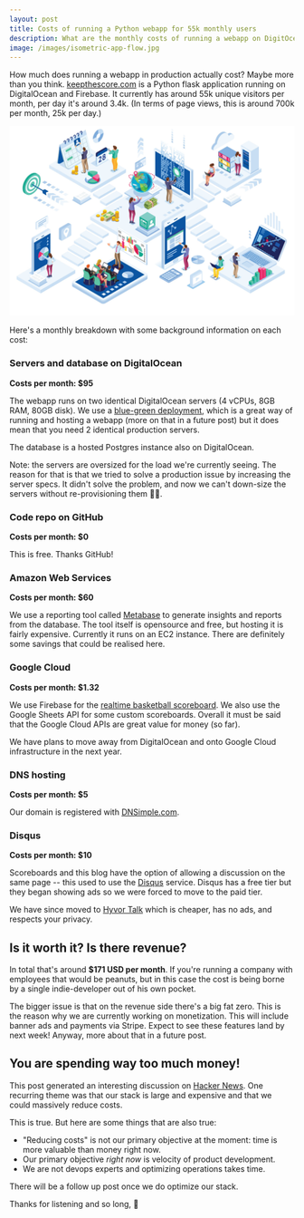 ```yaml
---
layout: post
title: Costs of running a Python webapp for 55k monthly users
description: What are the monthly costs of running a webapp on DigitOcean? I dig into the numbers here.
image: /images/isometric-app-flow.jpg
---
```


How much does running a webapp in production actually cost? Maybe more than you think. [keepthescore.com](https://keepthescore.com/) is a Python flask application running on DigitalOcean and Firebase. It currently has around 55k unique visitors per month, per day it's around 3.4k. (In terms of page views, this is around 700k per month, 25k per day.)

![App flow and costs](/images/isometric-app-flow.jpg)

Here's a monthly breakdown with some background information on each cost:

### Servers and database on DigitalOcean
**Costs per month: $95**

The webapp runs on two identical DigitalOcean servers (4 vCPUs, 8GB RAM, 80GB disk). We use a [blue-green deployment](https://en.wikipedia.org/wiki/Blue-green_deployment), which is a great way of running and hosting a webapp (more on that in a future post) but it does mean that you need 2 identical production servers.

The database is a hosted Postgres instance also on DigitalOcean.

Note: the servers are oversized for the load we're currently seeing. The reason for that is that we tried to solve a production issue by increasing the server specs. It didn't solve the problem, and now we can't down-size the servers without re-provisioning them 🤷‍♀️.


### Code repo on GitHub
**Costs per month: $0**

This is free. Thanks GitHub!

### Amazon Web Services
**Costs per month: $60**

We use a reporting tool called [Metabase](https://www.metabase.com/) to generate insights and reports from the database. The tool itself is opensource and free, but hosting it is fairly expensive. Currently it runs on an EC2 instance. There are definitely some savings that could be realised here.

### Google Cloud
**Costs per month: $1.32**

We use Firebase for the [realtime basketball scoreboard](https://keepthescore.com/basketball-scoreboard/). We also use the Google Sheets API for some custom scoreboards. Overall it must be said that the Google Cloud APIs are great value for money (so far).

We have plans to move away from DigitalOcean and onto Google Cloud infrastructure in the next year.

### DNS hosting
**Costs per month: $5**

Our domain is registered with [DNSimple.com](https://dnsimple.com/).

### Disqus
**Costs per month: $10**

Scoreboards and this blog have the option of allowing a discussion on the same page -- this used to use the [Disqus](https://disqus.com/) service. Disqus has a free tier but they began showing ads so we were forced to move to the paid tier. 

We have since moved to [Hyvor Talk](https://talk.hyvor.com/) which is cheaper, has no ads, and respects your privacy. 

## Is it worth it? Is there revenue?

In total that's around **$171 USD per month**. If you're running a company with employees that would be peanuts, but in this case the cost is being borne by a single indie-developer out of his own pocket. 

The bigger issue is that on the revenue side there's a big fat zero. This is the reason why we are currently working on monetization. This will include banner ads and payments via Stripe. Expect to see these features land by next week! Anyway, more about that in a future post.

## You are spending way too much money!
This post generated an interesting discussion on [Hacker News](https://news.ycombinator.com/item?id=24372084). One recurring theme 
was that our stack is large and expensive and that we could massively reduce costs.

This is true. But here are some things that are also true:

* "Reducing costs" is not our primary objective at the moment: time is more valuable than money right now.
* Our primary objective _right now_ is velocity of product development.
* We are not devops experts and optimizing operations takes time.


There will be a follow up post once we do optimize our stack.

Thanks for listening and so long, 👋